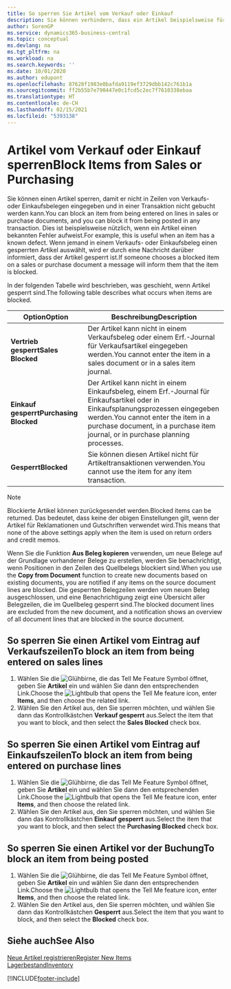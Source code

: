 ```yaml
---
title: So sperren Sie Artikel vom Verkauf oder Einkauf
description: Sie können verhindern, dass ein Artikel beispielsweise für Verkaufs- oder Einkaufsbelege verwendet wird.
author: SorenGP
ms.service: dynamics365-business-central
ms.topic: conceptual
ms.devlang: na
ms.tgt_pltfrm: na
ms.workload: na
ms.search.keywords: ''
ms.date: 10/01/2020
ms.author: edupont
ms.openlocfilehash: 87628f1983e0bafda9119ef3729dbb142c761b1a
ms.sourcegitcommit: ff2b55b7e790447e0c1fcd5c2ec7f7610338ebaa
ms.translationtype: HT
ms.contentlocale: de-CH
ms.lasthandoff: 02/15/2021
ms.locfileid: "5393138"
---
```

# <a name="block-items-from-sales-or-purchasing"></a><span data-ttu-id="ed444-103">Artikel vom Verkauf oder Einkauf sperren</span><span class="sxs-lookup"><span data-stu-id="ed444-103">Block Items from Sales or Purchasing</span></span>
<span data-ttu-id="ed444-104">Sie können einen Artikel sperren, damit er nicht in Zeilen von Verkaufs- oder Einkaufsbelegen eingegeben und in einer Transaktion nicht gebucht werden kann.</span><span class="sxs-lookup"><span data-stu-id="ed444-104">You can block an item from being entered on lines in sales or purchase documents, and you can block it from being posted in any transaction.</span></span> <span data-ttu-id="ed444-105">Dies ist beispielsweise nützlich, wenn ein Artikel einen bekannten Fehler aufweist.</span><span class="sxs-lookup"><span data-stu-id="ed444-105">For example, this is useful when an item has a known defect.</span></span> <span data-ttu-id="ed444-106">Wenn jemand in einem Verkaufs- oder Einkaufsbeleg einen gesperrten Artikel auswählt, wird er durch eine Nachricht darüber informiert, dass der Artikel gesperrt ist.</span><span class="sxs-lookup"><span data-stu-id="ed444-106">If someone chooses a blocked item on a sales or purchase document a message will inform them that the item is blocked.</span></span>

<span data-ttu-id="ed444-107">In der folgenden Tabelle wird beschrieben, was geschieht, wenn Artikel gesperrt sind.</span><span class="sxs-lookup"><span data-stu-id="ed444-107">The following table describes what occurs when items are blocked.</span></span>  

|<span data-ttu-id="ed444-108">Option</span><span class="sxs-lookup"><span data-stu-id="ed444-108">Option</span></span>|<span data-ttu-id="ed444-109">Beschreibung</span><span class="sxs-lookup"><span data-stu-id="ed444-109">Description</span></span>|  
|--------------------|------------|  
|<span data-ttu-id="ed444-110">**Vertrieb gesperrt**</span><span class="sxs-lookup"><span data-stu-id="ed444-110">**Sales Blocked**</span></span>|<span data-ttu-id="ed444-111">Der Artikel kann nicht in einem Verkaufsbeleg oder einem Erf.-Journal für Verkaufsartikel eingegeben werden.</span><span class="sxs-lookup"><span data-stu-id="ed444-111">You cannot enter the item in a sales document or in a sales item journal.</span></span>|  
|<span data-ttu-id="ed444-112">**Einkauf gesperrt**</span><span class="sxs-lookup"><span data-stu-id="ed444-112">**Purchasing Blocked**</span></span>|<span data-ttu-id="ed444-113">Der Artikel kann nicht in einem Einkaufsbeleg, einem Erf.-Journal für Einkaufsartikel oder in Einkaufsplanungsprozessen eingegeben werden.</span><span class="sxs-lookup"><span data-stu-id="ed444-113">You cannot enter the item in a purchase document, in a purchase item journal, or in purchase planning processes.</span></span>|  
|<span data-ttu-id="ed444-114">**Gesperrt**</span><span class="sxs-lookup"><span data-stu-id="ed444-114">**Blocked**</span></span>|<span data-ttu-id="ed444-115">Sie können diesen Artikel nicht für Artikeltransaktionen verwenden.</span><span class="sxs-lookup"><span data-stu-id="ed444-115">You cannot use the item for any item transaction.</span></span>|  

> [!NOTE]
> <span data-ttu-id="ed444-116">Blockierte Artikel können zurückgesendet werden.</span><span class="sxs-lookup"><span data-stu-id="ed444-116">Blocked items can be returned.</span></span> <span data-ttu-id="ed444-117">Das bedeutet, dass keine der obigen Einstellungen gilt, wenn der Artikel für Reklamationen und Gutschriften verwendet wird.</span><span class="sxs-lookup"><span data-stu-id="ed444-117">This means that none of the above settings apply when the item is used on return orders and credit memos.</span></span>

<span data-ttu-id="ed444-118">Wenn Sie die Funktion **Aus Beleg kopieren** verwenden, um neue Belege auf der Grundlage vorhandener Belege zu erstellen, werden Sie benachrichtigt, wenn Positionen in den Zeilen des Quellbelegs blockiert sind.</span><span class="sxs-lookup"><span data-stu-id="ed444-118">When you use the **Copy from Document** function to create new documents based on existing documents, you are notified if any items on the source document lines are blocked.</span></span> <span data-ttu-id="ed444-119">Die gesperrten Belegzeilen werden vom neuen Beleg ausgeschlossen, und eine Benachrichtigung zeigt eine Übersicht aller Belegzeilen, die im Quellbeleg gesperrt sind.</span><span class="sxs-lookup"><span data-stu-id="ed444-119">The blocked document lines are excluded from the new document, and a notification shows an overview of all document lines that are blocked in the source document.</span></span>

## <a name="to-block-an-item-from-being-entered-on-sales-lines"></a><span data-ttu-id="ed444-120">So sperren Sie einen Artikel vom Eintrag auf Verkaufszeilen</span><span class="sxs-lookup"><span data-stu-id="ed444-120">To block an item from being entered on sales lines</span></span>  
1.  <span data-ttu-id="ed444-121">Wählen Sie die ![Glühbirne, die das Tell Me Feature](media/ui-search/search_small.png "Tell Me-Funktion") Symbol öffnet, geben Sie **Artikel** ein und wählen Sie dann den entsprechenden Link.</span><span class="sxs-lookup"><span data-stu-id="ed444-121">Choose the ![Lightbulb that opens the Tell Me feature](media/ui-search/search_small.png "Tell me what you want to do") icon, enter **Items**, and then choose the related link.</span></span>  
2.  <span data-ttu-id="ed444-122">Wählen Sie den Artikel aus, den Sie sperren möchten, und wählen Sie dann das Kontrollkästchen **Verkauf gesperrt** aus.</span><span class="sxs-lookup"><span data-stu-id="ed444-122">Select the item that you want to block, and then select the **Sales Blocked** check box.</span></span>  

## <a name="to-block-an-item-from-being-entered-on-purchase-lines"></a><span data-ttu-id="ed444-123">So sperren Sie einen Artikel vom Eintrag auf Einkaufszeilen</span><span class="sxs-lookup"><span data-stu-id="ed444-123">To block an item from being entered on purchase lines</span></span>  
1.  <span data-ttu-id="ed444-124">Wählen Sie die ![Glühbirne, die das Tell Me Feature](media/ui-search/search_small.png "Tell Me-Funktion") Symbol öffnet, geben Sie **Artikel** ein und wählen Sie dann den entsprechenden Link.</span><span class="sxs-lookup"><span data-stu-id="ed444-124">Choose the ![Lightbulb that opens the Tell Me feature](media/ui-search/search_small.png "Tell me what you want to do") icon, enter **Items**, and then choose the related link.</span></span>  
2.  <span data-ttu-id="ed444-125">Wählen Sie den Artikel aus, den Sie sperren möchten, und wählen Sie dann das Kontrollkästchen **Einkauf gesperrt** aus.</span><span class="sxs-lookup"><span data-stu-id="ed444-125">Select the item that you want to block, and then select the **Purchasing Blocked** check box.</span></span>  

## <a name="to-block-an-item-from-being-posted"></a><span data-ttu-id="ed444-126">So sperren Sie einen Artikel vor der Buchung</span><span class="sxs-lookup"><span data-stu-id="ed444-126">To block an item from being posted</span></span>
1. <span data-ttu-id="ed444-127">Wählen Sie die ![Glühbirne, die das Tell Me Feature](media/ui-search/search_small.png "Tell Me-Funktion") Symbol öffnet, geben Sie **Artikel** ein und wählen Sie dann den entsprechenden Link.</span><span class="sxs-lookup"><span data-stu-id="ed444-127">Choose the ![Lightbulb that opens the Tell Me feature](media/ui-search/search_small.png "Tell me what you want to do") icon, enter **Items**, and then choose the related link.</span></span>
2. <span data-ttu-id="ed444-128">Wählen Sie den Artikel aus, den Sie sperren möchten, und wählen Sie dann das Kontrollkästchen **Gesperrt** aus.</span><span class="sxs-lookup"><span data-stu-id="ed444-128">Select the item that you want to block, and then select the **Blocked** check box.</span></span>

## <a name="see-also"></a><span data-ttu-id="ed444-129">Siehe auch</span><span class="sxs-lookup"><span data-stu-id="ed444-129">See Also</span></span>  
[<span data-ttu-id="ed444-130">Neue Artikel registrieren</span><span class="sxs-lookup"><span data-stu-id="ed444-130">Register New Items</span></span>](inventory-how-register-new-items.md)  
[<span data-ttu-id="ed444-131">Lagerbestand</span><span class="sxs-lookup"><span data-stu-id="ed444-131">Inventory</span></span>](inventory-manage-inventory.md)  


[!INCLUDE[footer-include](includes/footer-banner.md)]